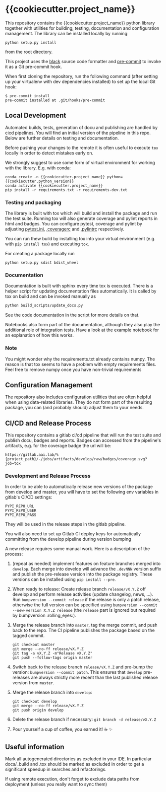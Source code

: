 # {{cookiecutter.project_name}}

This repository contains the {{cookiecutter.project_name}} python library together with utilities for building, testing, 
documentation and configuration management. The library can be installed locally by running

```python setup.py install```

from the root directory.

This project uses the [black](https://github.com/psf/black) source code formatter
and [pre-commit](https://pre-commit.com/) to invoke it as a Git pre-commit hook.

When first cloning the repository, run the following command (after
setting up your virtualenv with dev dependencies installed) to set up
the local Git hook:

```shell script
$ pre-commit install
pre-commit installed at .git/hooks/pre-commit
```

## Local Development
Automated builds, tests, generation of docu and publishing are handled by cicd pipelines. 
You will find an initial version of the pipeline in this repo. Below are further details on testing 
and documentation. 

Before pushing your changes to the remote it is often useful to execute `tox` locally in order to
detect mistakes early on.

We strongly suggest to use some form of virtual environment for working with the library. E.g. with conda:
```shell script
conda create -n {{cookiecutter.project_name}} python={{cookiecutter.python_version}}
conda activate {{cookiecutter.project_name}}
pip install -r requirements.txt -r requirements-dev.txt
```

### Testing and packaging
The library is built with tox which will build and install the package and run the test suite.
Running tox will also generate coverage and pylint reports in html and badges. 
You can configure pytest, coverage and pylint by adjusting [pytest.ini](pytest.ini), [.coveragerc](.coveragerc) and
[.pylintrc](.pylintrc) respectively.

You can run thew build by installing tox into your virtual environment 
(e.g. with `pip install tox`) and executing `tox`. 

For creating a package locally run
```shell script
python setup.py sdist bdist_wheel
```

### Documentation
Documentation is built with sphinx every time tox is executed. 
There is a helper script for updating documentation files automatically. It is called by tox on build and can 
be invoked manually as
```bash
python build_scripts/update_docs.py
```
See the code documentation in the script for more details on that.

Notebooks also form part of the documentation, although they also play the additional role of integration
tests. Have a look at the example notebook for an explanation of how this works.

### Note
You might wonder why the requirements.txt already contains numpy. The reason is that tox seems to have a problem with empty
requirements files. Feel free to remove numpy once you have non-trivial requirements

## Configuration Management
The repository also includes configuration utilities that are often helpful when using data-related libraries. 
They do not form part of the resulting package, you can (and probably should) adjust them to your needs.

## CI/CD and Release Process
This repository contains a gitlab ci/cd pipeline that will run the test suite and
publish docu, badges and reports. Badges can accessed from the pipeline's artifacts, e.g. for the coverage badge
the url will be:
```
https://gitlab.aai.lab/%{project_path}/-/jobs/artifacts/develop/raw/badges/coverage.svg?job=tox
```

### Development and Release Process

In order to be able to automatically release new versions of the package from develop and master, you
will have to set the following env variables in gitlab's CI/CD settings:

```
PYPI_REPO_URL
PYPI_REPO_USER
PYPI_REPO_PASS
```

They will be used in the release steps in the gitlab pipeline.

You will also need to set up Gitlab CI deploy keys for 
automatically committing from the develop pipeline during version bumping

A new release requires some manual work. Here is a description of the process:

1. (repeat as needed) implement features on feature branches merged into `develop`. Each merge into develop will advance the `.devNNN` version suffix and publish the pre-release version into the package registry. These versions can be installed using `pip install --pre`.
2. When ready to release: Create release branch `release/vX.Y.Z` off develop and perform release activities (update changelog, news, ...). Run `bumpversion --commit release` if the release is only a patch release, otherwise the full version can be specified using `bumpversion --commit --new-version X.Y.Z release` (the `release` part is ignored but required by bumpversion :rolling_eyes:).
3. Merge the release branch into `master`, tag the merge commit, and push back to the repo. The CI pipeline publishes the package based on the tagged commit.

    ```shell script
    git checkout master
    git merge --no-ff release/vX.Y.Z
    git tag -a vX.Y.Z -m"Release vX.Y.Z"
    git push --follow-tags origin master
    ```
4. Switch back to the release branch `release/vX.Y.Z` and pre-bump the version: `bumpversion --commit patch`. This ensures that `develop` pre-releases are always strictly more recent than the last published release version from `master`.
5. Merge the release branch into `develop`:
    ```shell script
    git checkout develop
    git merge --no-ff release/vX.Y.Z
    git push origin develop
    ```
6. Delete the release branch if necessary: `git branch -d release/vX.Y.Z`
7. Pour yourself a cup of coffee, you earned it! :coffee: :sparkles:

## Useful information
Mark all autogenerated directories as excluded in your IDE. In particular docs/_build and .tox should be marked 
as excluded in order to get a significant speedup in searches and refactorings.

If using remote execution, don't forget to exclude data paths from deployment (unless you really want to sync them)
